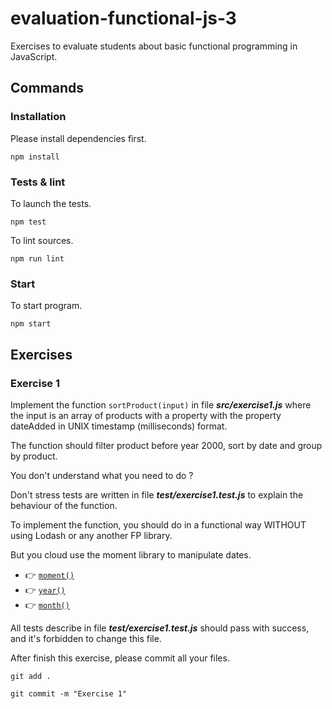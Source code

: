 # evaluation-functional-js-3

Exercises to evaluate students about basic functional programming in JavaScript.

## Commands

### Installation

Please install dependencies first.

	npm install

### Tests & lint

To launch the tests.

	npm test

To lint sources.

	npm run lint

### Start

To start program.

	npm start

## Exercises

### Exercise 1

Implement the function `sortProduct(input)` in file **_src/exercise1.js_** where the input is an array of products with a property with the property dateAdded in UNIX timestamp (milliseconds) format.

The function should filter product before year 2000, sort by date and group by product.

You don't understand what you need to do ?

Don't stress tests are written in file **_test/exercise1.test.js_** to explain the behaviour of the function.

To implement the function, you should do in a functional way WITHOUT using Lodash or any another FP library.

But you cloud use the moment library to manipulate dates.

- :point_right: [`moment()`](https://momentjs.com/docs/#/parsing/unix-timestamp-milliseconds/)
- :point_right: [`year()`](https://momentjs.com/docs/#/get-set/year/)
- :point_right: [`month()`](https://momentjs.com/docs/#/get-set/month/)

All tests describe in file **_test/exercise1.test.js_** should pass with success, and it's forbidden to change this file.

After finish this exercise, please commit all your files.

	git add .

	git commit -m "Exercise 1"